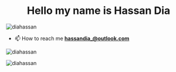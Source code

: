 <h1 align="center">Hello my name is Hassan Dia</h1>
<p align="left"> <img src="https://komarev.com/ghpvc/?username=diahassan&label=Profile%20views&color=0e75b6&style=flat" alt="diahassan" /> </p>

- 📫 How to reach me **hassandia_@outlook.com**



<p><img align="center" src="https://github-readme-stats.vercel.app/api/top-langs?username=diahassan&show_icons=true&locale=en&layout=compact" alt="diahassan" /></p>

<p><img align="center" src="https://github-readme-streak-stats.herokuapp.com/?user=diahassan&" alt="diahassan" /></p>
